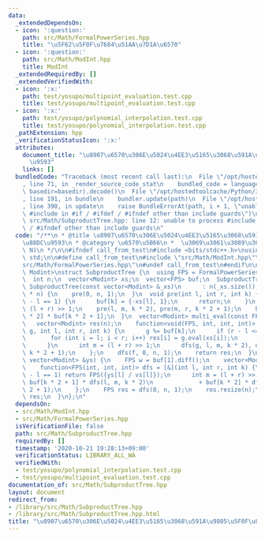 ```yaml
---
data:
  _extendedDependsOn:
  - icon: ':question:'
    path: src/Math/FormalPowerSeries.hpp
    title: "\u5F62\u5F0F\u7684\u51AA\u7D1A\u6570"
  - icon: ':question:'
    path: src/Math/ModInt.hpp
    title: ModInt
  _extendedRequiredBy: []
  _extendedVerifiedWith:
  - icon: ':x:'
    path: test/yosupo/multipoint_evaluation.test.cpp
    title: test/yosupo/multipoint_evaluation.test.cpp
  - icon: ':x:'
    path: test/yosupo/polynomial_interpolation.test.cpp
    title: test/yosupo/polynomial_interpolation.test.cpp
  _pathExtension: hpp
  _verificationStatusIcon: ':x:'
  attributes:
    document_title: "\u8907\u6570\u306E\u5024\u4EE3\u5165\u3068\u591A\u9805\u5F0F\u88DC\
      \u9593"
    links: []
  bundledCode: "Traceback (most recent call last):\n  File \"/opt/hostedtoolcache/Python/3.9.0/x64/lib/python3.9/site-packages/onlinejudge_verify/documentation/build.py\"\
    , line 71, in _render_source_code_stat\n    bundled_code = language.bundle(stat.path,\
    \ basedir=basedir).decode()\n  File \"/opt/hostedtoolcache/Python/3.9.0/x64/lib/python3.9/site-packages/onlinejudge_verify/languages/cplusplus.py\"\
    , line 191, in bundle\n    bundler.update(path)\n  File \"/opt/hostedtoolcache/Python/3.9.0/x64/lib/python3.9/site-packages/onlinejudge_verify/languages/cplusplus_bundle.py\"\
    , line 398, in update\n    raise BundleErrorAt(path, i + 1, \"unable to process\
    \ #include in #if / #ifdef / #ifndef other than include guards\")\nonlinejudge_verify.languages.cplusplus_bundle.BundleErrorAt:\
    \ src/Math/SubproductTree.hpp: line 12: unable to process #include in #if / #ifdef\
    \ / #ifndef other than include guards\n"
  code: "/**\n * @title \u8907\u6570\u306E\u5024\u4EE3\u5165\u3068\u591A\u9805\u5F0F\
    \u88DC\u9593\n * @category \u6570\u5B66\n *  \u3069\u3061\u3089\u3082O(N log^2\
    \ N)\n */\n\n#ifndef call_from_test\n#include <bits/stdc++.h>\nusing namespace\
    \ std;\n\n#define call_from_test\n#include \"src/Math/ModInt.hpp\"\n#include \"\
    src/Math/FormalPowerSeries.hpp\"\n#undef call_from_test\n#endif\n\ntemplate <typename\
    \ Modint>\nstruct SubproductTree {\n  using FPS = FormalPowerSeries<Modint>;\n\
    \  int n;\n  vector<Modint> xs;\n  vector<FPS> buf;\n  SubproductTree() {}\n \
    \ SubproductTree(const vector<Modint> &_xs)\n      : n(_xs.size()), xs(_xs), buf(4\
    \ * n) {\n    pre(0, n, 1);\n  }\n  void pre(int l, int r, int k) {\n    if (r\
    \ - l == 1) {\n      buf[k] = {-xs[l], 1};\n      return;\n    }\n    int m =\
    \ (l + r) >> 1;\n    pre(l, m, k * 2), pre(m, r, k * 2 + 1);\n    buf[k] = buf[k\
    \ * 2] * buf[k * 2 + 1];\n  }\n  vector<Modint> multi_eval(const FPS &f) {\n \
    \   vector<Modint> res(n);\n    function<void(FPS, int, int, int)> dfs = [&](FPS\
    \ g, int l, int r, int k) {\n      g %= buf[k];\n      if (r - l <= 128) {\n \
    \       for (int i = l; i < r; i++) res[i] = g.eval(xs[i]);\n        return;\n\
    \      }\n      int m = (l + r) >> 1;\n      dfs(g, l, m, k * 2), dfs(g, m, r,\
    \ k * 2 + 1);\n    };\n    dfs(f, 0, n, 1);\n    return res;\n  }\n  FPS interpolate(const\
    \ vector<Modint> &ys) {\n    FPS w = buf[1].diff();\n    vector<Modint> vs = multi_eval(w);\n\
    \    function<FPS(int, int, int)> dfs = [&](int l, int r, int k) {\n      if (r\
    \ - l == 1) return FPS({ys[l] / vs[l]});\n      int m = (l + r) >> 1;\n      return\
    \ buf[k * 2 + 1] * dfs(l, m, k * 2)\n             + buf[k * 2] * dfs(m, r, k *\
    \ 2 + 1);\n    };\n    FPS res = dfs(0, n, 1);\n    res.resize(n);\n    return\
    \ res;\n  }\n};\n"
  dependsOn:
  - src/Math/ModInt.hpp
  - src/Math/FormalPowerSeries.hpp
  isVerificationFile: false
  path: src/Math/SubproductTree.hpp
  requiredBy: []
  timestamp: '2020-10-21 19:28:13+09:00'
  verificationStatus: LIBRARY_ALL_WA
  verifiedWith:
  - test/yosupo/polynomial_interpolation.test.cpp
  - test/yosupo/multipoint_evaluation.test.cpp
documentation_of: src/Math/SubproductTree.hpp
layout: document
redirect_from:
- /library/src/Math/SubproductTree.hpp
- /library/src/Math/SubproductTree.hpp.html
title: "\u8907\u6570\u306E\u5024\u4EE3\u5165\u3068\u591A\u9805\u5F0F\u88DC\u9593"
---
```

